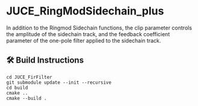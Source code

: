 # JUCE_RingModSidechain_plus
In addition to the Ringmod Sidechain functions, the clip parameter controls the amplitude of the sidechain track, and the feedback coefficient parameter of the one-pole filter applied to the sidechain track.


## 🛠️ Build Instructions
```
cd JUCE_FirFilter
git submodule update --init --recursive
cd build
cmake ..
cmake --build .
```
